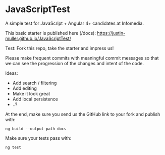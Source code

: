 # JavaScriptTest
A simple test for JavaScript + Angular 4+ candidates at Infomedia.

This basic starter is published here (/docs):
https://justin-muller.github.io/JavaScriptTest/

Test:
Fork this repo, take the starter and impress us!

Please make frequent commits with meaningful commit messages so that we can see the progression of the changes and intent of the code.

Ideas: 
- Add search / filtering
- Add editing
- Make it look great
- Add local persistence 
- ..?

At the end, make sure you send us the GitHub link to your fork and publish with:

```
ng build --output-path docs
```

Make sure your tests pass with:

```
ng test
```
